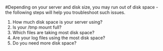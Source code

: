 <!-- post: -->


#Depending on your server and disk size, you may run out of disk space - the following steps will help you troubleshoot such issues.

1.  How much disk space is your server using?
2.  Is your /tmp mount full?
3.  Which files are taking most disk space?
4.  Are your log files using the most disk space?
5.  Do you need more disk space?
